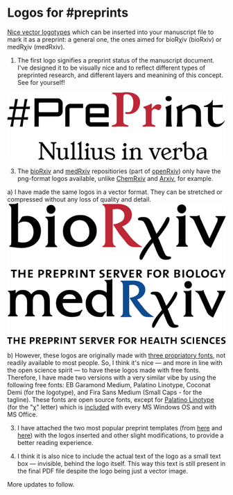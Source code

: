 # Logos for #preprints
[Nice vector logotypes](/preprint_logos/svg_files) which can be inserted into your manuscript file to mark it as a preprint: a general one, the ones aimed for bioRχiv (bioRxiv) or medRχiv (medRxiv).

1) The first logo signifies a preprint status of the manuscript document. I've designed it to be visually nice and to reflect different types of preprinted research, and different layers and meanining of this concept.
See for yourself!

![preprint logo](/preprint_logos/svg_files/preprint_logo_full_v1.svg)

3) The [bioRxiv](https://www.biorxiv.org/) and [medRxiv](https://www.medrxiv.org/) repositiories (part of [openRxiv](https://www.cshl.edu/the-natural-evolution-of-biorxiv-and-medrxiv/)) only have the png-format logos available, unlike [ChemRxiv](https://chemrxiv.org/engage/chemrxiv/public-dashboard) and [Arxiv](https://arxiv.org/), for example.

a) I have made the same logos in a vector format. They can be stretched or compressed without any loss of quality and detail.
![preprint logo](/preprint_logos/svg_files/bioRxiv_logo_full.svg)
![preprint logo](/preprint_logos/svg_files/medRxiv_logo_full.svg)

b) However, these logos are originally made with [three propriatory fonts](http://disq.us/p/32uc0ua), not readily available to most people. 
So, I think it's nice — and more in line with the open science spirit — to have these logos made with free fonts. 
Therefore, I have made two versions with a very similar vibe by using the following free fonts: EB Garamond Medium, Palatino Linotype, Coconat Demi (for the logotype), and Fira Sans Medium (Small Caps - for the tagline). These fonts are open source fonts, except for [Palatino Linotype](https://learn.microsoft.com/en-us/typography/font-list/palatino-linotype) (for the "χ" letter) which is [included](https://learn.microsoft.com/en-us/typography/font-list/palatino-linotype) with every MS Windows OS and with MS Office.

3) I have attached the two most popular preprint templates (from [here](https://github.com/finkelsteinlab/BioRxiv-Template) and [here](https://github.com/chrelli/bioRxiv-word-template)) with the logos inserted and other slight modifications, to provide a better reading experience.

4) I think it is also nice to include the actual text of the logo as a small text box  — invisible, behind the logo itself. This way this text is still present in the final PDF file despite the logo being just a vector image.

More updates to follow.

